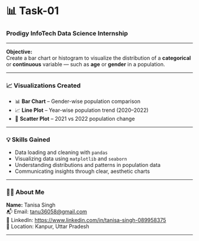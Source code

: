 # 📊 Task-01  
### Prodigy InfoTech Data Science Internship

---

**Objective:**  
Create a bar chart or histogram to visualize the distribution of a **categorical** or **continuous** variable — such as **age** or **gender** in a population.

---

### 📈 Visualizations Created  

- 📊 **Bar Chart** – Gender-wise population comparison   
- 📈 **Line Plot** – Year-wise population trend (2020–2022)  
- 🔵 **Scatter Plot** – 2021 vs 2022 population change  

---

### 💡 Skills Gained  

- Data loading and cleaning with `pandas`  
- Visualizing data using `matplotlib` and `seaborn`  
- Understanding distributions and patterns in population data  
- Communicating insights through clear, aesthetic charts  

---

### 👩‍💻 About Me

**Name:** Tanisa Singh    
📬 Email: [tanu36058@gmail.com](mailto:tanu36058@gmail.com)  
🔗 LinkedIn: https://www.linkedin.com/in/tanisa-singh-089958375  
📍 Location: Kanpur, Uttar Pradesh

---


